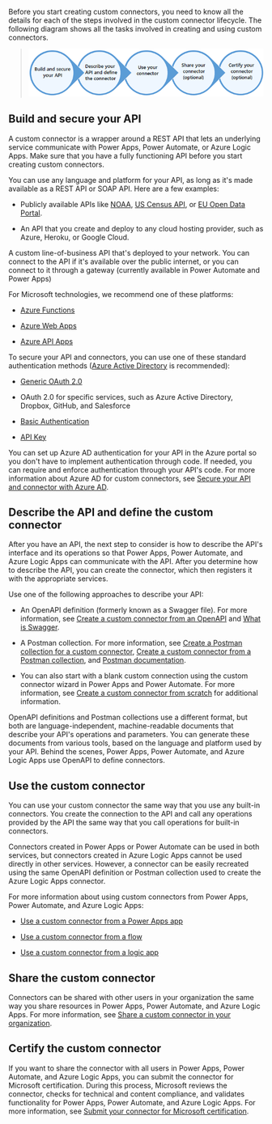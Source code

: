 Before you start creating custom connectors, you need to know all the details for each of the steps involved in the custom connector lifecycle. The following diagram shows all the tasks involved in creating and using custom connectors.

> ![Diagram of the Authoring Steps for creating and using custom connectors.](../media/authoring-steps.png)

Build and secure your API
-------------------------

A custom connector is a wrapper around a REST API that lets an underlying service communicate with Power Apps, Power Automate, or Azure Logic Apps. Make sure that you have a fully functioning API before you start creating custom connectors.

You can use any language and platform for your API, as long as it's made
available as a REST API or SOAP API. Here are a few examples:

-   Publicly available APIs like
    [NOAA](https://www.ncdc.noaa.gov/cdo-web/webservices/v2), [US Census
    API](https://www.census.gov/developers/), or [EU Open Data
    Portal](https://data.europa.eu/euodp/en/developerscorner).

-   An API that you create and deploy to any cloud hosting provider,
    such as Azure, Heroku, or Google Cloud.

A custom line-of-business API that's deployed to your network. You can
connect to the API if it's available over the public internet, or you
can connect to it through a gateway (currently available in Power Automate and Power Apps)

For Microsoft technologies, we recommend one of these platforms:

-   [Azure Functions](https://azure.microsoft.com/services/functions/)

-   [Azure Web
    Apps](https://azure.microsoft.com/services/app-service/web/)

-   [Azure API
    Apps](https://azure.microsoft.com/services/app-service/api/)

To secure your API and connectors, you can use one of these standard
authentication methods ([Azure Active
Directory](https://azure.microsoft.com/develop/identity/) is
recommended):

-   [Generic OAuth 2.0](https://oauth.net/2/)

-   OAuth 2.0 for specific services, such as Azure Active Directory,
    Dropbox, GitHub, and Salesforce

-   [Basic
    Authentication](https://swagger.io/docs/specification/authentication/basic-authentication/)

-   [API
    Key](https://swagger.io/docs/specification/authentication/api-keys/)

You can set up Azure AD authentication for your API in the Azure portal
so you don't have to implement authentication through code. If needed,
you can require and enforce authentication through your API's code. For
more information about Azure AD for custom connectors, see
[Secure your API and connector with Azure
AD](https://docs.microsoft.com/connectors/custom-connectors/azure-active-directory-authentication).

Describe the API and define the custom connector
------------------------------------------------

After you have an API, the next step to consider is how to describe the API's interface and its operations so that Power Apps, Power Automate, and Azure Logic Apps can communicate with the API. After you determine how to describe the API, you can create the connector, which then registers it with the appropriate services.

Use one of the following approaches to describe your API:

-   An OpenAPI definition (formerly known as a Swagger file). For more information, see
    [Create a custom connector from an
    OpenAPI](https://docs.microsoft.com/connectors/custom-connectors/define-openapi-definition)
   and [What is Swagger](http://swagger.io/getting-started/).

-   A Postman collection. For more information, see [Create a Postman collection for a custom
    connector](https://docs.microsoft.com/connectors/custom-connectors/create-postman-collection),
    [Create a custom connector from a Postman
    collection](https://docs.microsoft.com/connectors/custom-connectors/define-postman-collection),
    and [Postman documentation](https://www.getpostman.com/docs/).

-   You can also start with a blank custom connection using the custom connector wizard in
    Power Apps and Power Automate. For more information, see [Create a custom connector from
    scratch](https://docs.microsoft.com/connectors/custom-connectors/define-blank)
    for additional information.

OpenAPI definitions and Postman collections use a different format, but
both are language-independent, machine-readable documents that describe
your API's operations and parameters. You can generate these documents
from various tools, based on the language and platform used by your API.
Behind the scenes, Power Apps, Power Automate, and Azure Logic Apps use
OpenAPI to define connectors.

Use the custom connector
------------------------

You can use your custom connector the same way that you use any built-in
connectors. You create the connection to the API and call any operations
provided by the API the same way that you call operations for built-in
connectors.

Connectors created in Power Apps or Power Automate can be used in both
services, but connectors created in Azure Logic Apps cannot be used
directly in other services. However, a connector can be easily recreated
using the same OpenAPI definition or Postman collection used to create
the Azure Logic Apps connector.

For more information about using custom connectors from Power Apps, Power Automate, and Azure Logic Apps:

-   [Use a custom connector from a Power Apps
    app](https://docs.microsoft.com/connectors/custom-connectors/use-custom-connector-powerapps)

-   [Use a custom connector from a
    flow](https://docs.microsoft.com/connectors/custom-connectors/use-custom-connector-flow)

-   [Use a custom connector from a logic
    app](https://docs.microsoft.com/connectors/custom-connectors/use-custom-connector-logic-apps)

Share the custom connector
--------------------------

Connectors can be shared with other users in your organization the same
way you share resources in Power Apps, Power Automate, and Azure Logic
Apps. For more information, see [Share a custom connector in your
organization](https://docs.microsoft.com/connectors/custom-connectors/share).

Certify the custom connector
----------------------------

If you want to share the connector with all users in Power Apps,
Power Automate, and Azure Logic Apps, you can submit the connector for
Microsoft certification. During this process, Microsoft reviews the
connector, checks for technical and content compliance, and validates
functionality for Power Apps, Power Automate, and Azure Logic Apps. For more information, see [Submit your connector for Microsoft certification](https://docs.microsoft.com/connectors/custom-connectors/submit-certification). 
